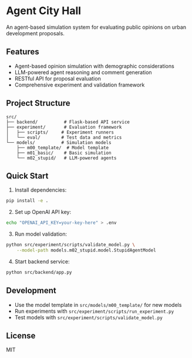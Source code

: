 # Agent City Hall

An agent-based simulation system for evaluating public opinions on urban development proposals.

## Features

- Agent-based opinion simulation with demographic considerations
- LLM-powered agent reasoning and comment generation
- RESTful API for proposal evaluation
- Comprehensive experiment and validation framework

## Project Structure

```
src/
├── backend/          # Flask-based API service
├── experiment/       # Evaluation framework
│   ├── scripts/     # Experiment runners
│   └── eval/        # Test data and metrics
└── models/          # Simulation models
    ├── m00_template/  # Model template
    ├── m01_basic/    # Basic simulation
    └── m02_stupid/   # LLM-powered agents
```

## Quick Start

1. Install dependencies:
```bash
pip install -e .
```

2. Set up OpenAI API key:
```bash
echo "OPENAI_API_KEY=your-key-here" > .env
```

3. Run model validation:
```bash
python src/experiment/scripts/validate_model.py \
    --model-path models.m02_stupid.model.StupidAgentModel
```

4. Start backend service:
```bash
python src/backend/app.py
```

## Development

- Use the model template in `src/models/m00_template/` for new models
- Run experiments with `src/experiment/scripts/run_experiment.py`
- Test models with `src/experiment/scripts/validate_model.py`

## License

MIT

